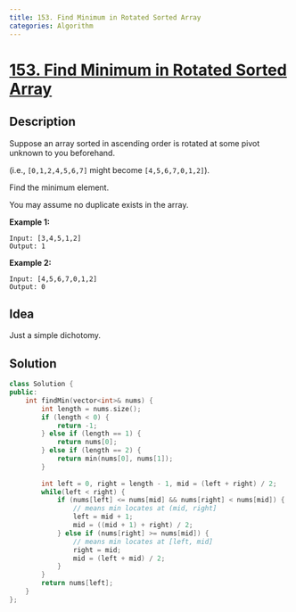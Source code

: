 ```yaml
---
title: 153. Find Minimum in Rotated Sorted Array
categories: Algorithm
---
```


# [153. Find Minimum in Rotated Sorted Array](https://leetcode.com/problems/find-minimum-in-rotated-sorted-array/)

## Description

Suppose an array sorted in ascending order is rotated at some pivot unknown to you beforehand.

(i.e.,  `[0,1,2,4,5,6,7]` might become  `[4,5,6,7,0,1,2]`).

Find the minimum element.

<!-- more -->

You may assume no duplicate exists in the array.

**Example 1:**

```
Input: [3,4,5,1,2] 
Output: 1
```

**Example 2:**

```
Input: [4,5,6,7,0,1,2]
Output: 0
```

## Idea

Just a simple dichotomy.

## Solution

```cpp
class Solution {
public:
    int findMin(vector<int>& nums) {
        int length = nums.size();
        if (length < 0) {
            return -1;
        } else if (length == 1) {
            return nums[0];
        } else if (length == 2) {
            return min(nums[0], nums[1]);
        }
        
        int left = 0, right = length - 1, mid = (left + right) / 2;
        while(left < right) {
            if (nums[left] <= nums[mid] && nums[right] < nums[mid]) {
                // means min locates at (mid, right]
                left = mid + 1;
                mid = ((mid + 1) + right) / 2;
            } else if (nums[right] >= nums[mid]) {
                // means min locates at [left, mid]
                right = mid;
                mid = (left + mid) / 2;
            }
        }
        return nums[left];
    }
};
```
